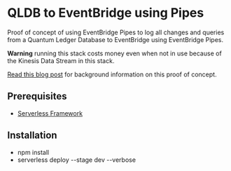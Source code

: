 # QLDB to EventBridge using Pipes

Proof of concept of using EventBridge Pipes to log all changes and queries from a Quantum Ledger Database to EventBridge using EventBridge Pipes.

**Warning** running this stack costs money even when not in use because of the Kinesis Data Stream in this stack.

[Read this blog post](https://dev.to/slootjes/qldb-to-eventbridge-using-pipes-1lgf) for background information on this proof of concept.

## Prerequisites
- [Serverless Framework](https://www.serverless.com/framework)

## Installation
- npm install
- serverless deploy --stage dev --verbose
